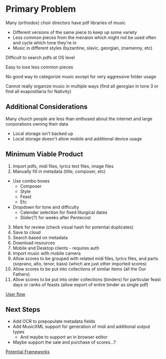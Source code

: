 # Primary Problem

Many (orthodox) choir directors have pdf libraries of music

* Different versions of the same piece to keep up some variety
* Less common pieces from the menaion which might not be used often and cycle which tone they're in
* Music in different styles (byzantine, slavic, georgian, znamenny, etc)
	
Difficult to search pdfs at OS level

Easy to lose less common pieces

No good way to categorize music except for very aggressive folder usage

Cannot really organize music in multiple ways (find all georgian in tone 3 or find all exapostilaria for Nativity) 

## Additional Considerations

Many church people are less than enthused about the internet and large corporations owning their data

* Local storage isn't backed up
* Local storage doesn't allow mobile and additional device usage

## Minimum Viable Product

1. Import pdfs, midi files, lyrics text files, image files
2. Manually fill in metadata (title, composer, etc)
  * Use combo boxes
    * Composer
    * Style
    * Feast
    * Etc
  * Dropdown for tone and difficulty
    * Calendar selection for fixed liturgical dates
    * Slider(?) for weeks after Pentecost
3. Mark for review (check visual hash for potential duplicates)
4. Save to cloud
5. Search based on metadata
6. Download resources
7. Mobile and Desktop clients - requires auth
8. Import music with mobile camera
9. Allow scores to be grouped with related midi files, lyrics files, and parts (soprano, alto, tenor, bass) (which are just other imported scores)
10. Allow scores to be put into collections of similar items (all the Our Fathers)
11. Allow scores to be put into order collections (binders) for particular feast days or ranks of feasts (allow export of entire binder as single pdf)

[User flow](newScoreFlow.md)

## Next Steps

* Add OCR to prepopulate metadata fields
* Add MusicXML support for generation of midi and additional output types
  * And maybe to support an in browser editor
* Maybe support the sale and purchase of scores…?

[Potential Frameworks](potentialLibraries.md)
